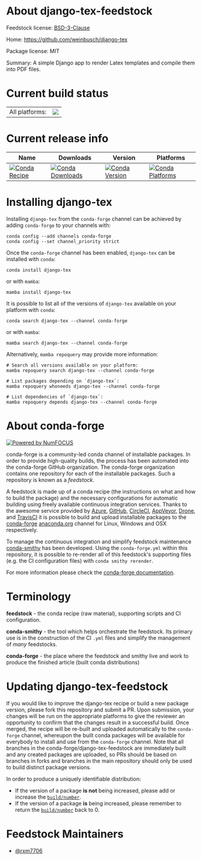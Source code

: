 About django-tex-feedstock
==========================

Feedstock license: [BSD-3-Clause](https://github.com/conda-forge/django-tex-feedstock/blob/main/LICENSE.txt)

Home: https://github.com/weinbusch/django-tex

Package license: MIT

Summary: A simple Django app to render Latex templates and compile them into PDF files.

Current build status
====================


<table><tr><td>All platforms:</td>
    <td>
      <a href="https://dev.azure.com/conda-forge/feedstock-builds/_build/latest?definitionId=21643&branchName=main">
        <img src="https://dev.azure.com/conda-forge/feedstock-builds/_apis/build/status/django-tex-feedstock?branchName=main">
      </a>
    </td>
  </tr>
</table>

Current release info
====================

| Name | Downloads | Version | Platforms |
| --- | --- | --- | --- |
| [![Conda Recipe](https://img.shields.io/badge/recipe-django--tex-green.svg)](https://anaconda.org/conda-forge/django-tex) | [![Conda Downloads](https://img.shields.io/conda/dn/conda-forge/django-tex.svg)](https://anaconda.org/conda-forge/django-tex) | [![Conda Version](https://img.shields.io/conda/vn/conda-forge/django-tex.svg)](https://anaconda.org/conda-forge/django-tex) | [![Conda Platforms](https://img.shields.io/conda/pn/conda-forge/django-tex.svg)](https://anaconda.org/conda-forge/django-tex) |

Installing django-tex
=====================

Installing `django-tex` from the `conda-forge` channel can be achieved by adding `conda-forge` to your channels with:

```
conda config --add channels conda-forge
conda config --set channel_priority strict
```

Once the `conda-forge` channel has been enabled, `django-tex` can be installed with `conda`:

```
conda install django-tex
```

or with `mamba`:

```
mamba install django-tex
```

It is possible to list all of the versions of `django-tex` available on your platform with `conda`:

```
conda search django-tex --channel conda-forge
```

or with `mamba`:

```
mamba search django-tex --channel conda-forge
```

Alternatively, `mamba repoquery` may provide more information:

```
# Search all versions available on your platform:
mamba repoquery search django-tex --channel conda-forge

# List packages depending on `django-tex`:
mamba repoquery whoneeds django-tex --channel conda-forge

# List dependencies of `django-tex`:
mamba repoquery depends django-tex --channel conda-forge
```


About conda-forge
=================

[![Powered by
NumFOCUS](https://img.shields.io/badge/powered%20by-NumFOCUS-orange.svg?style=flat&colorA=E1523D&colorB=007D8A)](https://numfocus.org)

conda-forge is a community-led conda channel of installable packages.
In order to provide high-quality builds, the process has been automated into the
conda-forge GitHub organization. The conda-forge organization contains one repository
for each of the installable packages. Such a repository is known as a *feedstock*.

A feedstock is made up of a conda recipe (the instructions on what and how to build
the package) and the necessary configurations for automatic building using freely
available continuous integration services. Thanks to the awesome service provided by
[Azure](https://azure.microsoft.com/en-us/services/devops/), [GitHub](https://github.com/),
[CircleCI](https://circleci.com/), [AppVeyor](https://www.appveyor.com/),
[Drone](https://cloud.drone.io/welcome), and [TravisCI](https://travis-ci.com/)
it is possible to build and upload installable packages to the
[conda-forge](https://anaconda.org/conda-forge) [anaconda.org](https://anaconda.org/)
channel for Linux, Windows and OSX respectively.

To manage the continuous integration and simplify feedstock maintenance
[conda-smithy](https://github.com/conda-forge/conda-smithy) has been developed.
Using the ``conda-forge.yml`` within this repository, it is possible to re-render all of
this feedstock's supporting files (e.g. the CI configuration files) with ``conda smithy rerender``.

For more information please check the [conda-forge documentation](https://conda-forge.org/docs/).

Terminology
===========

**feedstock** - the conda recipe (raw material), supporting scripts and CI configuration.

**conda-smithy** - the tool which helps orchestrate the feedstock.
                   Its primary use is in the construction of the CI ``.yml`` files
                   and simplify the management of *many* feedstocks.

**conda-forge** - the place where the feedstock and smithy live and work to
                  produce the finished article (built conda distributions)


Updating django-tex-feedstock
=============================

If you would like to improve the django-tex recipe or build a new
package version, please fork this repository and submit a PR. Upon submission,
your changes will be run on the appropriate platforms to give the reviewer an
opportunity to confirm that the changes result in a successful build. Once
merged, the recipe will be re-built and uploaded automatically to the
`conda-forge` channel, whereupon the built conda packages will be available for
everybody to install and use from the `conda-forge` channel.
Note that all branches in the conda-forge/django-tex-feedstock are
immediately built and any created packages are uploaded, so PRs should be based
on branches in forks and branches in the main repository should only be used to
build distinct package versions.

In order to produce a uniquely identifiable distribution:
 * If the version of a package **is not** being increased, please add or increase
   the [``build/number``](https://docs.conda.io/projects/conda-build/en/latest/resources/define-metadata.html#build-number-and-string).
 * If the version of a package **is** being increased, please remember to return
   the [``build/number``](https://docs.conda.io/projects/conda-build/en/latest/resources/define-metadata.html#build-number-and-string)
   back to 0.

Feedstock Maintainers
=====================

* [@rxm7706](https://github.com/rxm7706/)

